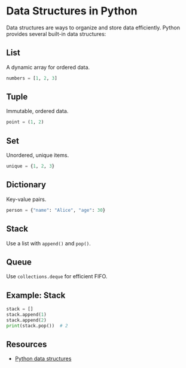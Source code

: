 # Data Structures in Python

Data structures are ways to organize and store data efficiently. Python provides several built-in data structures:

## List
A dynamic array for ordered data.
```python
numbers = [1, 2, 3]
```

## Tuple
Immutable, ordered data.
```python
point = (1, 2)
```

## Set
Unordered, unique items.
```python
unique = {1, 2, 3}
```

## Dictionary
Key-value pairs.
```python
person = {"name": "Alice", "age": 30}
```

## Stack
Use a list with `append()` and `pop()`.

## Queue
Use `collections.deque` for efficient FIFO.

## Example: Stack
```python
stack = []
stack.append(1)
stack.append(2)
print(stack.pop())  # 2
```

## Resources
- [Python data structures](https://docs.python.org/3/tutorial/datastructures.html) 